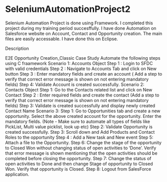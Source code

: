 # SeleniumAutomationProject2
Selenium Automation Project is done using Framework.
I completed this project during my training period succesffully.
I have done Automation on Salesforce website on Account, Contact and Opportunity creation.
The main files are easily accessable. I have done this on Eclipse.

Description

E2E Opportunity Creation_Classic Case Study Automate the following steps using C fraamework
Scenario 1: Accounts Object 
Step 1 : Login to SFDC with valid credentials 
Step 2 : Navigate to Accounts Tab and click on New button 
Step 3 : Enter mandatory fields and create an account ( Add a step to verify that correct error message is shown on not entering mandatory fields) 
Step 4: Validate Account is created successfully. 
Scenario 2: Contacts Object 
Step 1: Go to the Contacts related list and click on New Contact 
Step 2 : Enter required fields and create the contact (Add a step to verify that correct error message is shown on not entering mandatory fields) 
Step 3: Validate is created successfully and display newly created Contact Name 
Scenario 3: 
Step 1: Go to Opportunities tab and create a new opportunity. Select the above created account for the opportunity. Enter the mandatory fields. (Note - Make sure to automate all types of fields like PickList, Multi value picklist, look up etc) 
Step 2: Validate Opportunity is created successfully. 
Step 3: Scroll down and Add Products and Contact Roles to the opportunity 
Step 4 : Add a New task and New event 
Step 5: Attach a file to the Opportunity. 
Step 6: Change the stage of the opportunity to Closed Won without changing status of open activities to ‘Done’. Verify that error message is shown mentioning that the open activities should be completed before closing the opportunity. 
Step 7: Change the status of open activities to Done and then change Stage of opportunity to Closed Won. Verify that opportunity is Closed. 
Step 8: Logout from SalesForce application.  

